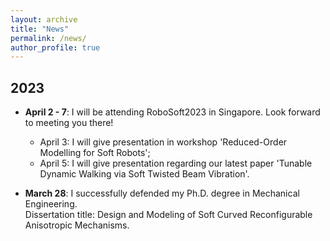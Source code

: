 ```yaml
---
layout: archive
title: "News"
permalink: /news/
author_profile: true
---
```

## 2023
* **April 2 - 7**: I will be attending RoboSoft2023 in Singapore. Look forward to meeting you there!
    * April 3: I will give presentation in workshop 'Reduced-Order Modelling for Soft Robots';
    * April 5: I will give presentation regarding our latest paper 'Tunable Dynamic Walking via Soft Twisted Beam Vibration'.

* **March 28**: I successfully defended my Ph.D. degree in Mechanical Engineering.\
Dissertation title: Design and Modeling of Soft Curved Reconfigurable Anisotropic Mechanisms.

